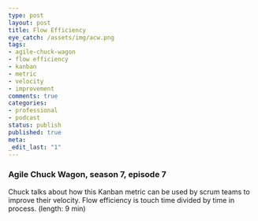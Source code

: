 ```yaml
---
type: post
layout: post
title: Flow Efficiency
eye_catch: /assets/img/acw.png
tags:
- agile-chuck-wagon
- flow efficiency
- kanban
- metric
- velocity
- improvement
comments: true
categories:
- professional
- podcast
status: publish
published: true
meta:
_edit_last: "1"
---
```


### Agile Chuck Wagon, season 7, episode 7

Chuck talks about how this Kanban metric can be used by scrum teams to improve their velocity. Flow efficiency is touch time divided by time in process. (length: 9 min)
